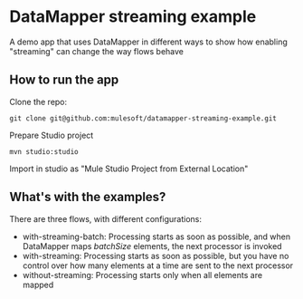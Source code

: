 # DataMapper streaming example

A demo app that uses DataMapper in different ways to show how enabling "streaming" can change the way flows behave

## How to run the app

Clone the repo:

    git clone git@github.com:mulesoft/datamapper-streaming-example.git

Prepare Studio project

    mvn studio:studio

Import in studio as "Mule Studio Project from External Location"

## What's with the examples?

There are three flows, with different configurations:

- with-streaming-batch: Processing starts as soon as possible, and when DataMapper maps _batchSize_ elements, the next processor is invoked
- with-streaming: Processing starts as soon as possible, but you have no control over how many elements at a time are sent to the next processor
- without-streaming: Processing starts only when all elements are mapped